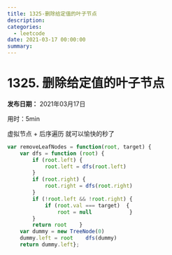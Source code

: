 ```yaml
---
title: 1325-删除给定值的叶子节点
description: 
categories:
  - leetcode
date: 2021-03-17 00:00:00
summary: 
---
```


# 1325. 删除给定值的叶子节点

**发布日期：** 2021年03月17日

用时：5min

虚拟节点 + 后序遍历 就可以愉快的秒了

```javascript
var removeLeafNodes = function(root, target) {
    var dfs = function (root) {
        if (root.left) {
            root.left = dfs(root.left)
        }
        if (root.right) {
            root.right = dfs(root.right)
        }
        if (!root.left && !root.right) {
            if (root.val === target)  {
                root = null            }
        }
        return root    }
    var dummy = new TreeNode(0)
    dummy.left = root    dfs(dummy)
    return dummy.left};
```

